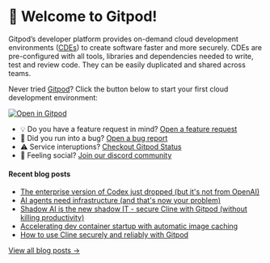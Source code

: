 # 👋 Welcome to Gitpod!

Gitpod’s developer platform provides on-demand cloud development environments ([CDEs](https://www.gitpod.io/cde)) to create software faster and more securely. CDEs are pre-configured with all tools, libraries and dependencies needed to write, test and review code. They can be easily duplicated and shared across teams.

Never tried [Gitpod](https://www.gitpod.io/)? Click the button below to start your first cloud development environment:

[![Open in Gitpod](https://gitpod.io/button/open-in-gitpod.svg)](https://gitpod.new)

* 💡 Do you have a feature request in mind? [Open a feature request](https://github.com/gitpod-io/gitpod/issues/new?assignees=&labels=&template=feature_request.md&title=)
* 🐛 Did you run into a bug? [Open a bug report](https://github.com/gitpod-io/gitpod/issues/new?assignees=&labels=bug&template=bug_report.yml)
* ⚠️ Service interuptions? [Checkout Gitpod Status](https://gitpodstatus.com/)
* 🦩 Feeling social? [Join our discord community](https://www.gitpod.io/chat)

#### Recent blog posts

<!--START_SECTION:feed-->
* [The enterprise version of Codex just dropped (but it's not from OpenAI)](https://www.gitpod.io/blog/codex-for-enterprise)
* [AI agents need infrastructure (and that's now your problem)](https://www.gitpod.io/blog/ai-agents-need-infrastructure)
* [Shadow AI is the new shadow IT - secure Cline with Gitpod (without killing productivity)](https://www.gitpod.io/blog/shadow-ai-is-the-new-shadow-it)
* [Accelerating dev container startup with automatic image caching](https://www.gitpod.io/blog/automating-dev-container-image-caching)
* [How to use Cline securely and reliably with Gitpod](https://www.gitpod.io/blog/how-to-use-cline-securely-and-reliably-with-gitpod)
<!--END_SECTION:feed-->

[View all blog posts &rarr;](https://www.gitpod.io/blog)
